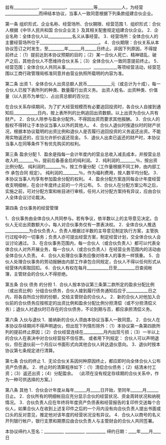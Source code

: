 
 


兹有____________、____________、____________等____________人，为经营_________________而缔结本协议，当事人一致同意根据下列条款组建合伙企业。

第一条 组织形式、企业名称、经营场所、合伙期限、经营范围
1．组织形式：合伙人根据《中华人民共和国
合伙企业法
》及其相关配套规定组建合伙企业。
2．企业名称：全体合伙人以____________名义从事经营。
3．经营场所：全体合伙人的主要经营场所位于______________________________。
4．合伙期限：合伙关系从本协议签订之时发生，至________年______月______日终止。非因下列原因，不得提前终止：（1）提前达到本协议预期的目的；（2）某一合伙人死亡、精神错乱、破产之后，其他合伙人不愿维持合伙关系；（3）全体合伙人一致同意提前终止。
5．经营范围；全体合伙人共同从事____________、____________等项经营活动，经营范围以工商行政管理局核准同意并由营业执照所载明的内容为准。

第二条 出资
1．全体合伙人出资总额人民币____________元（或总计为十成），每一合伙人已按下表所列的种类、数量履行出资义务。 出资人姓名、出资种类、价值量（以人民币为单位）、占出资总额的百分比
 
在合伙关系存续期间，为了扩大经营规模而有必要追回投资时，各合伙人自接到通知后____________日内，按上表所列的比例追回出资数额。以上出资为合伙人共有财产。
2．合伙人除参与盈余分配外，不得因出资而要求其他报酬。
3．合伙人的股权不得转让于本协议当事人以外的其他人。
4．合伙人退伙时按退伙时的财产状况，根据本协议载明的出资比例和退伙人是否履行追回投资的义务返还出资。不能用实物返还的，应当允许折价返还现金。
5．退伙人出卖已返还的财产时，本协议当事人在同等条件下有优先购买的权利。

第三条 盈余分配
1．盈余是指每一会计年度内的营业总收入减去成本，并按营业总收入的________％，提前后备基金后的纯利润。
2．纯利润的________％，按出资比例分配。
纯利润的________％，按工作量分配（工作量根据不同工种，由内部工作
承包合同
规定）。
纯利润的________％，作为福利费用，按人数平均分配。
3．本协议当事人均享有参加盈余分配的权利。
4．盈余分配方案连同每会计年度经营收支明细帐，在会计年度终止前的一个月公布。
5．合伙人在分配方案公布之后，实施之前，可对分配方案和帐目进行审核，任何人对分配方案持有异议，应由合伙人全体会议讨论裁决。

第四条 合伙事务的经营管理



1．合伙事务由全体合伙人共同参与。若有争议，依半数以上的主导意见决定。合伙人无论出资数额大小，每人对合伙事务仅有一票表决权。
2．全体合伙人推选____________为合伙负责人，负责人根据过半数的主导意见制定执行方案，主管执行过程中的一切事务；负责人亦可提出经营方案，制定经营计划，交全体合伙人会议讨论通过。
3．在合伙事务范围内，每一合伙人（或合伙负责人）都可以代表全体合伙人对外开展业务，每一合伙人（或合伙负责人）在经营业务范围内的活动由全体合伙人负责。
4．合伙人处理合伙事务应像对待本人的事务一样慎重。
5．合伙人处理合伙事务的劳动报酬由内部工作承包合同规定，合伙人不得以任何形式从经营体内索取回扣。
6．合伙人有权在每月___________日至_________日查阅帐簿，主管财会的合伙人不得拒绝。

第五条 合伙
债务
的分担
1．合伙人按本协议第三条第二款所定的盈余分配比例（或出资比例）分组合伙债务，合伙人接到履行债务通知后应于___________日之内，将各自所应分担的份额，交给主管财会的合伙人。
2．新的合伙人对他加入合伙前的合伙债务应按核定的出资比例和盈余分配比例分担清偿（或不分担清偿义务）；退伙人对退伙时已存在的合伙债务，不论到期与否，都应承担清偿义务。

第六条 入伙与退伙
1．接纳新的合伙人须由本协议当事人一致同意。
2．合伙人在本协议存续期间不得声明退伙，但出现下列情形除外：（1）本协议第一条第四款所列的提前终止原因；（2）合伙经营连续在__________月内出现亏损；（3）一半以上的合伙人在表决中对合伙经营投不信任票。
或者用下列规定：
合伙人可以声明退伙，但在退伙前一个月应以书面形式向其他合伙人转达退伙意向。
3．退伙时按本协议第七条规定进行清算。

第七条 合伙的终止
1．无论合伙关系因何种原因终止，都应即时向全体合伙人公布资产负债表。
2．终止时的清算程序如下：（1）清偿合伙债务；（2）结清未付工资；（3）返还出资；（4）分配盈余。
（此项在没有规定存续期的合伙关系中，作为一种可供选择的方案。）

第八条 其他
1．合伙会计年度从每年______月_____日开始，至同年______月______日止。
2．合伙所有的明细帐目应充分显示合伙的经营状况、资金周转状况和纳税情况。
3．合伙负责人应在年终将年度资产负债表和经营报告的复印件交送每个合伙人，如果合伙人在收到上述复印件之后的一个月内没有向合伙负责人提出书面或口头的反对意见，推定他对该年度的经营状况没有异议。
4．合伙人以商号的名义开列银行帐户，银行支票和期票应由合伙负责人与主管财会的合伙人共同签署。


本协议缔约人签名：__________
                  __________
                  __________
缔约日期：____年____月____日




 


 

 
 
 
 
 
  


  
 

  


  


  
 
 
 
 

